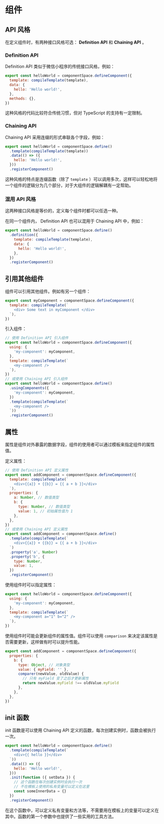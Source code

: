 # 组件

## API 风格

在定义组件时，有两种接口风格可选： **Definition API** 和 **Chaining API** 。

### Definition API

Definition API 类似于微信小程序的传统接口风格，例如：

```js
export const helloWorld = componentSpace.defineComponent({
  template: compileTemplate(template),
  data: {
    hello: 'Hello world!',
  },
  methods: {},
})
```

这种风格的代码比较符合传统习惯，但对 TypeScript 的支持有一定限制。

### Chaining API

Chaining API 采用连缀的形式串联各个字段，例如：

```js
export const helloWorld = componentSpace.define()
  .template(compileTemplate(template))
  .data(() => ({
    hello: 'Hello world!',
  }))
  .registerComponent()
```

这种风格的特点是连缀函数（除了 `template` ）可以调用多次，这样可以轻松地将一个组件的逻辑分为几个部分，对于大组件的逻辑解耦有一定帮助。

### 混用 API 风格

这两种接口风格是等价的，定义每个组件时都可以任选一种。

在同一个组件内， Definition API 也可以混用于 Chaining API 中，例如：

```js
export const helloWorld = componentSpace.define()
  .definition({
    template: compileTemplate(template),
    data: {
      hello: 'Hello world!',
    },
  })
  .registerComponent()
```

## 引用其他组件

组件可以引用其他组件。例如有另一个组件：

```js
export const myComponent = componentSpace.defineComponent({
  template: compileTemplate(`
    <div> Some text in myComponent </div>
  `),
})
```

引入组件：

```js
// 使用 Definition API 引入组件
export const helloWorld = componentSpace.defineComponent({
  using: {
    'my-component': myComponent,
  },
  template: compileTemplate(`
    <my-component />
  `),
})
// 或使用 Chaining API 引入组件
export const helloWorld = componentSpace.define()
  .usingComponents({
    'my-component': myComponent,
  })
  .template(compileTemplate(`
    <my-component />
  `))
  .registerComponent()
```

## 属性

属性是组件对外暴露的数据字段，组件的使用者可以通过模板来指定组件的属性值。

定义属性：

```js
// 使用 Definition API 定义属性
export const addComponent = componentSpace.defineComponent({
  template: compileTemplate(`
    <div>{{a}} + {{b}} = {{ a + b }}</div>
  `),
  properties: {
    a: Number, // 数值类型
    b: {
      type: Number, // 数值类型
      value: 1, // 初始属性值为 1
    },
  },
})
// 或使用 Chaining API 定义属性
export const addComponent = componentSpace.define()
  .template(compileTemplate(`
    <div>{{a}} + {{b}} = {{ a + b }}</div>
  `)
  .property('a', Number)
  .property('b', {
    type: Number,
    value: 1,
  })
  .registerComponent()
```

使用组件时可以指定属性：

```js
export const helloWorld = componentSpace.defineComponent({
  using: {
    'my-component': myComponent,
  },
  template: compileTemplate(`
    <my-component a="1" b="2" />
  `),
})
```

使用组件时可能会更新组件的属性值。组件可以使用 `comparison` 来决定该属性是否需要更新，这样做有时可以提升性能。

```js
export const addComponent = componentSpace.defineComponent({
  properties: {
    b: {
      type: Object, // 对象类型
      value: { myField: '' },
      comparer(newValue, oldValue) {
        // 只有 myField 变了之后才更新属性
        return newValue.myField !== oldValue.myField
      },
    },
  },
})
```

## init 函数

init 函数是可以使用 Chaining API 定义的函数，每次创建实例时，函数会被执行一次。

```js
export const helloWorld = componentSpace.define()
  .template(compileTemplate(`
    <div>{{ hello }}</div>
  `))
  .data(() => ({
    hello: 'Hello world!',
  }))
  .init(function ({ setData }) {
    // 这个函数在每次创建实例时会执行一次
    // 不在模板上使用的私有变量可以定义在这里
    const someInnerData = {}
  })
  .registerComponent()
```

在这个函数中，可以定义私有变量和方法等，不需要用在模板上的变量可以定义在其中。函数的第一个参数中也提供了一些实用的工具方法。
